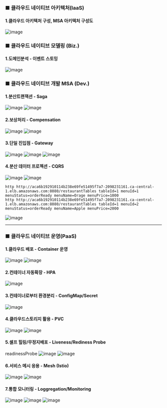 ### ■ 클라우드 네이티브 아키텍처(IaaS)
#### 1.클라우드 아키텍처 구성, MSA 아키텍처 구성도
![image](https://github.com/lastosellie/kitchen/assets/52234918/c447e763-3df1-4314-a293-35242534ae85)
<br />   

### ■ 클라우드 네이티브 모델링 (Biz.)
#### 1.도메인분석 - 이벤트 스토밍
![image](https://github.com/lastosellie/kiosk/assets/52234918/067d0f62-ccaf-4eed-852f-28bcd6e7fcf2)
<br />   

### ■ 클라우드 네이티브 개발 MSA (Dev.)
#### 1.분산트랜잭션 - Saga
![image](https://github.com/lastosellie/kiosk/assets/52234918/dd82b2c2-dc82-42ab-8842-0ad12ac4316a)
![image](https://github.com/lastosellie/kiosk/assets/52234918/66f2b4f8-8320-49bd-a18a-641be6eb93b2)

#### 2.보상처리 - Compensation
![image](https://github.com/lastosellie/kiosk/assets/52234918/dd82b2c2-dc82-42ab-8842-0ad12ac4316a)
![image](https://github.com/lastosellie/kiosk/assets/52234918/66f2b4f8-8320-49bd-a18a-641be6eb93b2)

#### 3.단일 진입점 - Gateway
![image](https://github.com/lastosellie/kiosk/assets/52234918/5afcac08-38ff-45bf-afbb-0381c0198f3d)
![image](https://github.com/lastosellie/kiosk/assets/52234918/8cd90e7d-df91-456a-b240-3c01bdb160a8)
![image](https://github.com/lastosellie/kiosk/assets/52234918/6f96bfc3-7a6f-4a16-8962-f7decd7532dc)

#### 4.분산 데이터 프로젝션 - CQRS
![image](https://github.com/lastosellie/kiosk/assets/52234918/635aa552-3c1b-465b-a906-64150f48c204)
![image](https://github.com/lastosellie/kiosk/assets/52234918/031efded-7fbc-4cad-8b04-4fb08efae3c5)
```
http http://aca6b192910114b238e69fe51495f7a7-2098231161.ca-central-1.elb.amazonaws.com:8080/restaurantTables tableId=1 menuId=1 menuStatus=orderReady menuName=Orage menuPrice=1000
http http://aca6b192910114b238e69fe51495f7a7-2098231161.ca-central-1.elb.amazonaws.com:8080/restaurantTables tableId=1 menuId=2 menuStatus=orderReady menuName=Apple menuPrice=2000
```
![image](https://github.com/lastosellie/kiosk/assets/52234918/b2370007-553f-4fa5-8544-cb07980c412d)
* * *
### ■ 클라우드 네이티브 운영(PaaS)
#### 1.클라우드 배포 - Container 운영
![image](https://github.com/lastosellie/kiosk/assets/52234918/ae730840-528c-487f-b97a-3f2ec3c0d263)
![image](https://github.com/lastosellie/kiosk/assets/52234918/84667238-d23b-4de0-8109-91ad8f5e0b1f)
#### 2.컨테이너 자동확장 - HPA
![image](https://github.com/lastosellie/kitchen/assets/52234918/dd0b6f9b-3a83-42f2-a465-873f650a4a65)
#### 3.컨테이너로부터 환경분리 - ConfigMap/Secret
![image](https://github.com/lastosellie/kitchen/assets/52234918/f5c2e3b3-b590-47f3-aca5-dcdee8af2aca)
#### 4.클라우드스토리지 활용 - PVC
![image](https://github.com/lastosellie/kiosk/assets/52234918/ea45a299-e51a-420e-9475-9075420ca499)
![image](https://github.com/lastosellie/kiosk/assets/52234918/2c6e7c0d-676c-4b52-992a-37b016976a7c)
#### 5.셀프 힐링/무정지배포 - Liveness/Rediness Probe
readinessProbe
![image](https://github.com/lastosellie/kitchen/assets/52234918/4fdd8f2c-4796-4898-9f6e-4bea9d671e25)
![image](https://github.com/lastosellie/kitchen/assets/52234918/f8b119f2-06e6-4d9f-94ed-99ff8eb7f0ee)
#### 6.서비스 메시 응용 - Mesh (Istio)
![image](https://github.com/lastosellie/kitchen/assets/52234918/c2353970-ad84-49da-81b2-da45c81f2ffc)
![image](https://github.com/lastosellie/kitchen/assets/52234918/113b2459-4095-431c-a44d-be5545c79631)

#### 7.통합 모니터링 - Loggregation/Monitoring
![image](https://github.com/lastosellie/kitchen/assets/52234918/3db02798-9752-4eca-a231-1406bdf9555b)
![image](https://github.com/lastosellie/kitchen/assets/52234918/4c1beb44-610b-4f5a-89af-2d3a43f0eaca)
![image](https://github.com/lastosellie/kitchen/assets/52234918/caa6170c-18f5-4e24-940c-22f65eb9f2d0)


